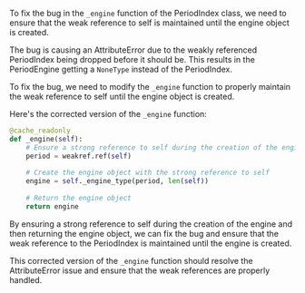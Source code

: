 To fix the bug in the `_engine` function of the PeriodIndex class, we need to ensure that the weak reference to self is maintained until the engine object is created.

The bug is causing an AttributeError due to the weakly referenced PeriodIndex being dropped before it should be. This results in the PeriodEngine getting a `NoneType` instead of the PeriodIndex.

To fix the bug, we need to modify the `_engine` function to properly maintain the weak reference to self until the engine object is created.

Here's the corrected version of the `_engine` function:

```python
@cache_readonly
def _engine(self):
    # Ensure a strong reference to self during the creation of the engine
    period = weakref.ref(self)
    
    # Create the engine object with the strong reference to self
    engine = self._engine_type(period, len(self))
    
    # Return the engine object
    return engine
```

By ensuring a strong reference to self during the creation of the engine and then returning the engine object, we can fix the bug and ensure that the weak reference to the PeriodIndex is maintained until the engine is created.

This corrected version of the `_engine` function should resolve the AttributeError issue and ensure that the weak references are properly handled.